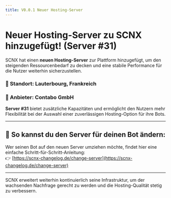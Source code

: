 ```yaml
---
title: V0.0.1 Neuer Hosting-Server
---
```

# Neuer Hosting-Server zu SCNX hinzugefügt! (Server #31)

SCNX hat einen **neuen Hosting-Server** zur Plattform hinzugefügt, um den steigenden Ressourcenbedarf zu decken und eine stabile Performance für die Nutzer weiterhin sicherzustellen.

### 📍 Standort: Lauterbourg, Frankreich  
### 🏢 Anbieter: Contabo GmbH

**Server #31** bietet zusätzliche Kapazitäten und ermöglicht den Nutzern mehr Flexibilität bei der Auswahl einer zuverlässigen Hosting-Option für ihre Bots.

---

## 🔄 So kannst du den Server für deinen Bot ändern:
Wer seinen Bot auf den neuen Server umziehen möchte, findet hier eine einfache Schritt-für-Schritt-Anleitung:  
👉 [https://scnx-changelog.de/change-server](https://scnx-changelog.de/change-server)

---

SCNX erweitert weiterhin kontinuierlich seine Infrastruktur, um der wachsenden Nachfrage gerecht zu werden und die Hosting-Qualität stetig zu verbessern.